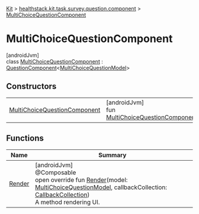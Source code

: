 
[Kit](../../../kit.html) > [healthstack.kit.task.survey.question.component](../index.html) > [MultiChoiceQuestionComponent](index.html)



# MultiChoiceQuestionComponent



[androidJvm]\
class [MultiChoiceQuestionComponent](index.html) : [QuestionComponent](../-question-component/index.html)&lt;[MultiChoiceQuestionModel](../../healthstack.kit.task.survey.question.model/-multi-choice-question-model/index.html)&gt;



## Constructors


| | |
|---|---|
| [MultiChoiceQuestionComponent](-multi-choice-question-component.html) | [androidJvm]<br>fun [MultiChoiceQuestionComponent](-multi-choice-question-component.html)() |


## Functions


| Name | Summary |
|---|---|
| [Render](-render.html) | [androidJvm]<br>@Composable<br>open override fun [Render](-render.html)(model: [MultiChoiceQuestionModel](../../healthstack.kit.task.survey.question.model/-multi-choice-question-model/index.html), callbackCollection: [CallbackCollection](../../healthstack.kit.task.base/-callback-collection/index.html))<br>A method rendering UI. |

